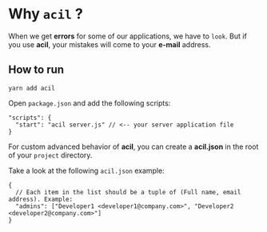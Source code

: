 # Why `acil` ?

When we get **errors** for some of our applications, we have to `look`. But if you use **acil**, your mistakes will come to your **e-mail** address.

## How to run

    yarn add acil
    
Open `package.json` and add the following scripts:

```JS
"scripts": {
  "start": "acil server.js" // <-- your server application file
}
```

For custom advanced behavior of **acil**, you can create a **acil.json** in the root of your `project` directory.


Take a look at the following `acil.json` example:

```JS
{
  // Each item in the list should be a tuple of (Full name, email address). Example:
  "admins": ["Developer1 <developer1@company.com>", "Developer2 <developer2@company.com>"]
}
```
